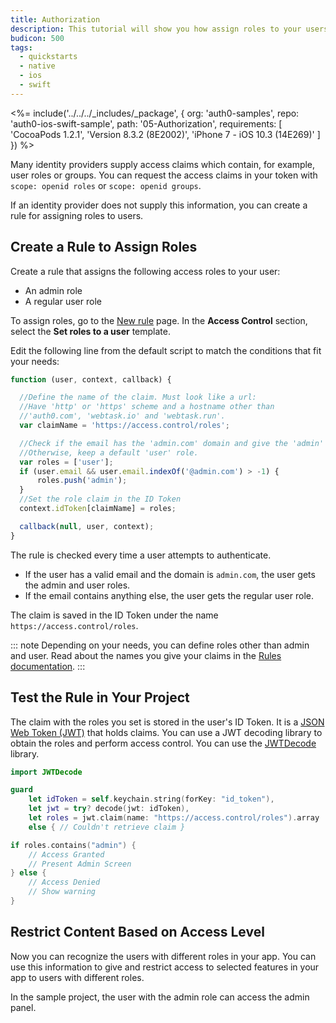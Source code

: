 ```yaml
---
title: Authorization
description: This tutorial will show you how assign roles to your users, and use those claims to authorize or deny a user to perform certain actions in the app.
budicon: 500
tags:
  - quickstarts
  - native
  - ios
  - swift
---
```


<%= include('../../../_includes/_package', {
  org: 'auth0-samples',
  repo: 'auth0-ios-swift-sample',
  path: '05-Authorization',
  requirements: [
    'CocoaPods 1.2.1',
    'Version 8.3.2 (8E2002)',
    'iPhone 7 - iOS 10.3 (14E269)'
  ]
}) %>

Many identity providers supply access claims which contain, for example, user roles or groups. You can request the access claims in your token with `scope: openid roles` or `scope: openid groups`.

If an identity provider does not supply this information, you can create a rule for assigning roles to users.

## Create a Rule to Assign Roles

Create a rule that assigns the following access roles to your user:
* An admin role
* A regular user role

To assign roles, go to the [New rule](${manage_url}/#/rules/new) page. In the **Access Control** section, select the **Set roles to a user** template.

Edit the following line from the default script to match the conditions that fit your needs:

```js
function (user, context, callback) {

  //Define the name of the claim. Must look like a url:
  //Have 'http' or 'https' scheme and a hostname other than
  //'auth0.com', 'webtask.io' and 'webtask.run'.
  var claimName = 'https://access.control/roles';

  //Check if the email has the 'admin.com' domain and give the 'admin' role.
  //Otherwise, keep a default 'user' role.
  var roles = ['user'];
  if (user.email && user.email.indexOf('@admin.com') > -1) {
      roles.push('admin');
  }
  //Set the role claim in the ID Token
  context.idToken[claimName] = roles;

  callback(null, user, context);
}
```

The rule is checked every time a user attempts to authenticate.

* If the user has a valid email and the domain is `admin.com`, the user gets the admin and user roles.
* If the email contains anything else, the user gets the regular user role.

The claim is saved in the ID Token under the name `https://access.control/roles`.

::: note
Depending on your needs, you can define roles other than admin and user. Read about the names you give your claims in the [Rules documentation](/rules#hello-world).
:::

## Test the Rule in Your Project

The claim with the roles you set is stored in the user's ID Token. It is a [JSON Web Token (JWT)](/jwt) that holds claims. You can use a JWT decoding library to obtain the roles and perform access control. You can use the [JWTDecode](https://github.com/auth0/JWTDecode.swift) library.

```swift
import JWTDecode
```

```swift
guard
    let idToken = self.keychain.string(forKey: "id_token"),
    let jwt = try? decode(jwt: idToken),
    let roles = jwt.claim(name: "https://access.control/roles").array
    else { // Couldn't retrieve claim }

if roles.contains("admin") {
    // Access Granted
    // Present Admin Screen
} else {
    // Access Denied
    // Show warning
}
```

## Restrict Content Based on Access Level

Now you can recognize the users with different roles in your app. You can use this information to give and restrict access to selected features in your app to users with different roles.

In the sample project, the user with the admin role can access the admin panel.
